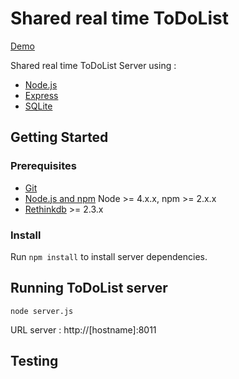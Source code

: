 # Shared real time ToDoList

[Demo](http://projects.glicer.com/todo)

Shared real time ToDoList Server using :
* [Node.js](nodejs.org)
* [Express](http://expressjs.com/)
* [SQLite](https://www.sqlite.org/about.html)

## Getting Started

### Prerequisites

- [Git](https://git-scm.com/)
- [Node.js and npm](nodejs.org) Node >= 4.x.x, npm >= 2.x.x
- [Rethinkdb](https://www.rethinkdb.com/) >= 2.3.x

### Install
 
Run `npm install` to install server dependencies.

## Running ToDoList server

`node server.js`

URL server : http://[hostname]:8011

## Testing
